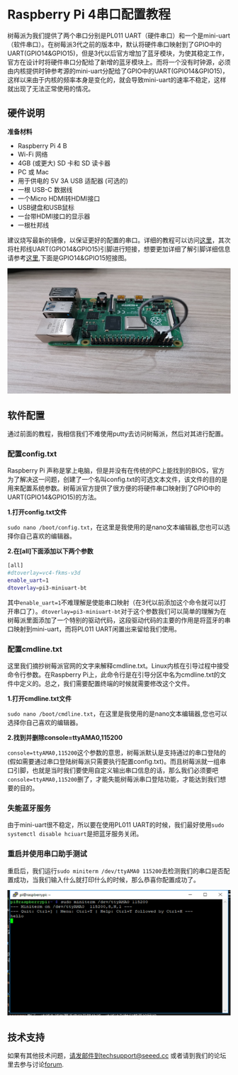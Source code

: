 # Raspberry Pi 4串口配置教程

树莓派为我们提供了两个串口分别是PL011 UART（硬件串口）和一个是mini-uart（软件串口）。在树莓派3代之前的版本中，默认将硬件串口映射到了GPIO中的UART(GPIO14&GPIO15)，但是3代以后官方增加了蓝牙模块，为使其稳定工作，官方在设计时将硬件串口分配给了新增的蓝牙模块上。而将一个没有时钟源，必须由内核提供时钟参考源的mini-uart分配给了GPIO中的UART(GPIO14&GPIO15)，这样以来由于内核的频率本身是变化的，就会导致mini-uart的速率不稳定，这样就出现了无法正常使用的情况。

##  硬件说明

**准备材料**

- Raspberry Pi 4 B
- Wi-Fi 网络
- 4GB (或更大) SD 卡和 SD 读卡器
- PC 或 Mac
- 用于供电的 5V 3A USB 适配器 (可选的)
- 一根 USB-C 数据线
- 一个Micro HDMI转HDMI接口
- USB键盘和USB鼠标
- 一台带HDMI接口的显示器
- 一根杜邦线

建议烧写最新的镜像，以保证更好的配置的串口。详细的教程可以访问[这里](http://wiki.seeedstudio.com/cn/Raspberry_Pi_4_Model_B_start/)，其次将杜邦线UART(GPIO14&GPIO15)引脚进行短接，想要更加详细了解引脚详细信息请参考[这里](https://pinout.xyz/pinout/pin8_gpio14),下面是GPIO14&GPIO15短接图。

![](https://github.com/SeeedDocument/Raspberry_Uart_Introduce/raw/master/IMG/IMG_20191112_114610.jpg)

## 软件配置

通过前面的教程，我相信我们不难使用putty去访问树莓派，然后对其进行配置。

### 配置config.txt

Raspberry Pi 声称是掌上电脑，但是并没有在传统的PC上能找到的BIOS，官方为了解决这一问题，创建了一个名叫config.txt的可选文本文件，该文件的目的是用来配置系统参数。树莓派官方提供了很方便的将硬件串口映射到了GPIO中的UART(GPIO14&GPIO15)的方法。

**1.打开config.txt文件**

`sudo nano /boot/config.txt`，在这里是我使用的是nano文本编辑器,您也可以选择你自己喜欢的编辑器。

**2.在[all]下面添加以下两个参数**

```bash
[all]
#dtoverlay=vc4-fkms-v3d
enable_uart=1
dtoverlay=pi3-miniuart-bt
```
其中`enable_uart=1`不难理解是使能串口映射（在3代以前添加这个命令就可以打开串口了）。`dtoverlay=pi3-miniuart-bt`对于这个参数我们可以简单的理解为在树莓派里面添加了一个特别的驱动代码，这段驱动代码的主要的作用是将蓝牙的串口映射到mini-uart，而将PL011 UART闲置出来留给我们使用。

### 配置cmdline.txt

这里我们摘抄树莓派官网的文字来解释cmdline.txt。Linux内核在引导过程中接受命令行参数。在Raspberry Pi上，此命令行是在引导分区中名为cmdline.txt的文件中定义的。总之，我们需要配置终端的时候就需要修改这个文件。

**1.打开cmdline.txt文件**

`sudo nano /boot/cmdline.txt`，在这里是我使用的是nano文本编辑器,您也可以选择你自己喜欢的编辑器。

**2.找到并删除console=ttyAMA0,115200**

`console=ttyAMA0,115200`这个参数的意思，树莓派默认是支持通过的串口登陆的(假如需要通过串口登陆树莓派只需要执行配置config.txt)。而且树莓派就一组串口引脚，也就是当时我们要使用自定义输出串口信息的话，那么我们必须要吧`console=ttyAMA0,115200`删了，才能失能树莓派串口登陆功能，才能达到我们想要的目的。

### 失能蓝牙服务

由于mini-uart很不稳定，所以要在使用PL011 UART的时候，我们最好使用`sudo systemctl disable hciuart`是把蓝牙服务关闭。

### 重启并使用串口助手测试

重启后，我们运行`sudo miniterm /dev/ttyAMA0 115200`去检测我们的串口是否配置成功，当我们输入什么就打印什么的时候，那么恭喜你配置成功了。

![](https://github.com/SeeedDocument/Raspberry_Uart_Introduce/raw/master/IMG/miniterm.png)

## 技术支持

如果有其他技术问题，请发邮件到techsupport@seeed.cc 或者请到我们的论坛里去参与讨论[forum](http://forum.seeedstudio.com/).
